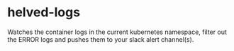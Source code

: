 # helved-logs
Watches the container logs in the current kubernetes namespace,
filter out the ERROR logs and pushes them to your slack alert channel(s).

